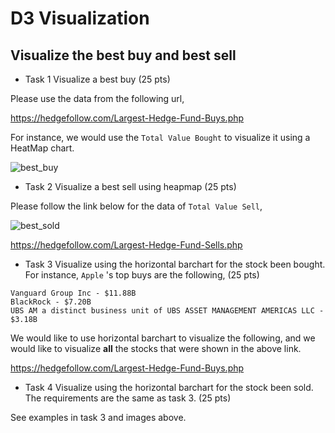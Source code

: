 # D3 Visualization

## Visualize the best buy and best sell

* Task 1 Visualize a best buy (25 pts)

Please use the data from the following url,

https://hedgefollow.com/Largest-Hedge-Fund-Buys.php

For instance, we would use the `Total Value Bought` to visualize it using a HeatMap chart.

![best_buy](best_buy.png)

* Task 2 Visualize a best sell using heapmap (25 pts)

Please follow the link below for the data of `Total Value Sell`,

![best_sold](best_sold.png)

https://hedgefollow.com/Largest-Hedge-Fund-Sells.php

* Task 3 Visualize using the horizontal barchart for the stock been bought.
  For instance, `Apple` 's top buys are the following, (25 pts)
 

```
Vanguard Group Inc - $11.88B
BlackRock - $7.20B
UBS AM a distinct business unit of UBS ASSET MANAGEMENT AMERICAS LLC - $3.18B
```

We would like to use horizontal barchart to visualize the following, and we would like to visualize **all** the stocks that were shown
in the above link.

https://hedgefollow.com/Largest-Hedge-Fund-Buys.php

* Task 4 Visualize using the horizontal barchart for the stock been sold.
The requirements are the same as task 3. (25 pts)

See examples in task 3 and images above.